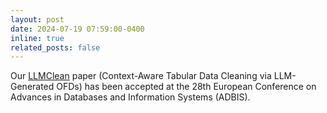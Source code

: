 ```yaml
---
layout: post
date: 2024-07-19 07:59:00-0400
inline: true
related_posts: false
---
```


Our <a href='https://arxiv.org/pdf/2404.18681'>LLMClean</a> paper (Context-Aware Tabular Data Cleaning via LLM-Generated OFDs) has been accepted at the 28th European Conference on Advances in Databases and Information Systems (ADBIS). 